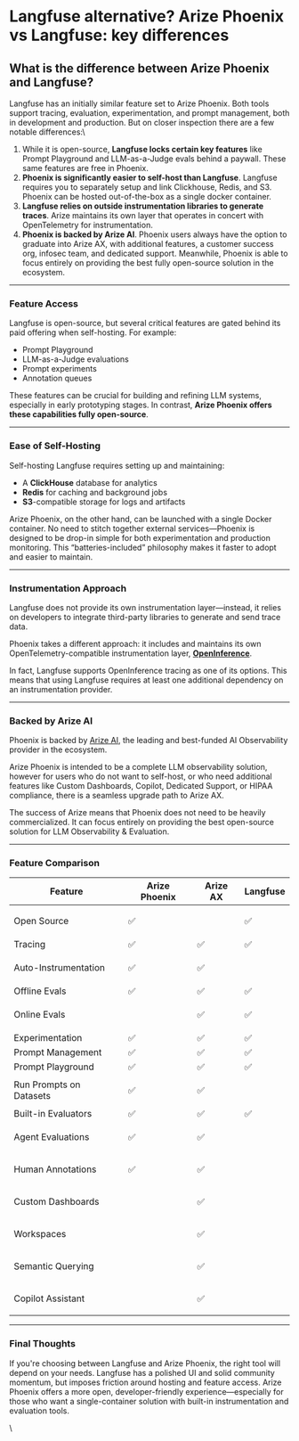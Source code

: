 # Langfuse alternative? Arize Phoenix vs Langfuse: key differences

## What is the difference between Arize Phoenix and Langfuse?

Langfuse has an initially similar feature set to Arize Phoenix. Both tools support tracing, evaluation, experimentation, and prompt management, both in development and production. But on closer inspection there are a few notable differences:\\

1. While it is open-source, **Langfuse locks certain key features** like Prompt Playground and LLM-as-a-Judge evals behind a paywall. These same features are free in Phoenix.
2. **Phoenix is significantly easier to self-host than Langfuse**. Langfuse requires you to separately setup and link Clickhouse, Redis, and S3. Phoenix can be hosted out-of-the-box as a single docker container.
3. **Langfuse relies on outside instrumentation libraries to generate traces**. Arize maintains its own layer that operates in concert with OpenTelemetry for instrumentation.
4. **Phoenix is backed by Arize AI**. Phoenix users always have the option to graduate into Arize AX, with additional features, a customer success org, infosec team, and dedicated support. Meanwhile, Phoenix is able to focus entirely on providing the best fully open-source solution in the ecosystem.

***

### Feature Access

Langfuse is open-source, but several critical features are gated behind its paid offering when self-hosting. For example:

* Prompt Playground
* LLM-as-a-Judge evaluations
* Prompt experiments
* Annotation queues

These features can be crucial for building and refining LLM systems, especially in early prototyping stages. In contrast, **Arize Phoenix offers these capabilities fully open-source**.

***

### Ease of Self-Hosting

Self-hosting Langfuse requires setting up and maintaining:

* A **ClickHouse** database for analytics
* **Redis** for caching and background jobs
* **S3**-compatible storage for logs and artifacts

Arize Phoenix, on the other hand, can be launched with a single Docker container. No need to stitch together external services—Phoenix is designed to be drop-in simple for both experimentation and production monitoring. This “batteries-included” philosophy makes it faster to adopt and easier to maintain.

***

### Instrumentation Approach

Langfuse does not provide its own instrumentation layer—instead, it relies on developers to integrate third-party libraries to generate and send trace data.

Phoenix takes a different approach: it includes and maintains its own OpenTelemetry-compatible instrumentation layer, [**OpenInference**](https://github.com/Arize-ai/openinference).

In fact, Langfuse supports OpenInference tracing as one of its options. This means that using Langfuse requires at least one additional dependency on an instrumentation provider.

***

### Backed by Arize AI

Phoenix is backed by [Arize AI](https://arize.com), the leading and best-funded AI Observability provider in the ecosystem.

Arize Phoenix is intended to be a complete LLM observability solution, however for users who do not want to self-host, or who need additional features like Custom Dashboards, Copilot, Dedicated Support, or HIPAA compliance, there is a seamless upgrade path to Arize AX.

The success of Arize means that Phoenix does not need to be heavily commercialized. It can focus entirely on providing the best open-source solution for LLM Observability & Evaluation.

***

### Feature Comparison

| Feature                 | Arize Phoenix | Arize AX    | Langfuse    |
| ----------------------- | ------------- | ----------- | ----------- |
| Open Source             | ✅             | <p><br></p> | ✅           |
| Tracing                 | ✅             | ✅           | ✅           |
| Auto-Instrumentation    | ✅             | ✅           | <p><br></p> |
| Offline Evals           | ✅             | ✅           | ✅           |
| Online Evals            | <p><br></p>   | ✅           | ✅           |
| Experimentation         | ✅             | ✅           | ✅           |
| Prompt Management       | ✅             | ✅           | ✅           |
| Prompt Playground       | ✅             | ✅           | ✅           |
| Run Prompts on Datasets | ✅             | ✅           | <p><br></p> |
| Built-in Evaluators     | ✅             | ✅           | ✅           |
| Agent Evaluations       | ✅             | ✅           | <p><br></p> |
| Human Annotations       | ✅             | ✅           | <p><br></p> |
| Custom Dashboards       | <p><br></p>   | ✅           | <p><br></p> |
| Workspaces              | <p><br></p>   | ✅           | <p><br></p> |
| Semantic Querying       | <p><br></p>   | ✅           | <p><br></p> |
| Copilot Assistant       | <p><br></p>   | ✅           | <p><br></p> |

***

### Final Thoughts

If you're choosing between Langfuse and Arize Phoenix, the right tool will depend on your needs. Langfuse has a polished UI and solid community momentum, but imposes friction around hosting and feature access. Arize Phoenix offers a more open, developer-friendly experience—especially for those who want a single-container solution with built-in instrumentation and evaluation tools.

\\
